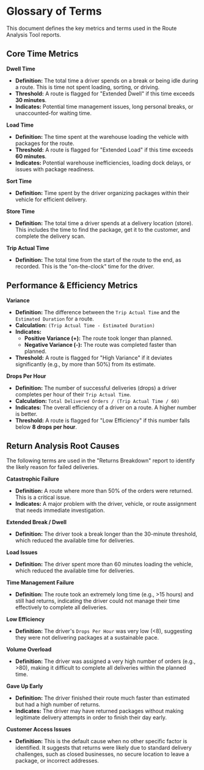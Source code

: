 # Glossary of Terms

This document defines the key metrics and terms used in the Route Analysis Tool reports.

## Core Time Metrics

**Dwell Time**
*   **Definition:** The total time a driver spends on a break or being idle during a route. This is time not spent loading, sorting, or driving.
*   **Threshold:** A route is flagged for "Extended Dwell" if this time exceeds **30 minutes**.
*   **Indicates:** Potential time management issues, long personal breaks, or unaccounted-for waiting time.

**Load Time**
*   **Definition:** The time spent at the warehouse loading the vehicle with packages for the route.
*   **Threshold:** A route is flagged for "Extended Load" if this time exceeds **60 minutes**.
*   **Indicates:** Potential warehouse inefficiencies, loading dock delays, or issues with package readiness.

**Sort Time**
*   **Definition:** Time spent by the driver organizing packages within their vehicle for efficient delivery.

**Store Time**
*   **Definition:** The total time a driver spends at a delivery location (store). This includes the time to find the package, get it to the customer, and complete the delivery scan.

**Trip Actual Time**
*   **Definition:** The total time from the start of the route to the end, as recorded. This is the "on-the-clock" time for the driver.

## Performance & Efficiency Metrics

**Variance**
*   **Definition:** The difference between the `Trip Actual Time` and the `Estimated Duration` for a route.
*   **Calculation:** `(Trip Actual Time - Estimated Duration)`
*   **Indicates:**
    *   **Positive Variance (+):** The route took longer than planned.
    *   **Negative Variance (-):** The route was completed faster than planned.
*   **Threshold:** A route is flagged for "High Variance" if it deviates significantly (e.g., by more than 50%) from its estimate.

**Drops Per Hour**
*   **Definition:** The number of successful deliveries (drops) a driver completes per hour of their `Trip Actual Time`.
*   **Calculation:** `Total Delivered Orders / (Trip Actual Time / 60)`
*   **Indicates:** The overall efficiency of a driver on a route. A higher number is better.
*   **Threshold:** A route is flagged for "Low Efficiency" if this number falls below **8 drops per hour**.

## Return Analysis Root Causes

The following terms are used in the "Returns Breakdown" report to identify the likely reason for failed deliveries.

**Catastrophic Failure**
*   **Definition:** A route where more than 50% of the orders were returned. This is a critical issue.
*   **Indicates:** A major problem with the driver, vehicle, or route assignment that needs immediate investigation.

**Extended Break / Dwell**
*   **Definition:** The driver took a break longer than the 30-minute threshold, which reduced the available time for deliveries.

**Load Issues**
*   **Definition:** The driver spent more than 60 minutes loading the vehicle, which reduced the available time for deliveries.

**Time Management Failure**
*   **Definition:** The route took an extremely long time (e.g., >15 hours) and still had returns, indicating the driver could not manage their time effectively to complete all deliveries.

**Low Efficiency**
*   **Definition:** The driver's `Drops Per Hour` was very low (<8), suggesting they were not delivering packages at a sustainable pace.

**Volume Overload**
*   **Definition:** The driver was assigned a very high number of orders (e.g., >80), making it difficult to complete all deliveries within the planned time.

**Gave Up Early**
*   **Definition:** The driver finished their route much faster than estimated but had a high number of returns.
*   **Indicates:** The driver may have returned packages without making legitimate delivery attempts in order to finish their day early.

**Customer Access Issues**
*   **Definition:** This is the default cause when no other specific factor is identified. It suggests that returns were likely due to standard delivery challenges, such as closed businesses, no secure location to leave a package, or incorrect addresses.